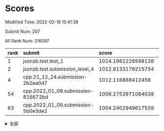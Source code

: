 # Scores

Modified Time: 2022-02-18 15:41:38

Submit Num: 207

All Rank Num: 216097

| rank |               submit               |       score        |       sigma        | pk_num |
| :--- | :--------------------------------- | :----------------- | :----------------- | :----- |
| 1    | jsonzb.test.test_1                 | 1014.1961228598126 | 0.8027646952192767 | 4173   |
| 2    | jsonzb.test.submission_level_4     | 1012.8133178215754 | 0.8234495077695921 | 4179   |
| 4    | cpp.21_12_24.submission-2b2ea0d7   | 1012.116888412458  | 0.792288607479989  | 4176   |
| 54   | cpp.2022_01_09.submission-816672bd | 1006.2753971084038 | 0.7211952011614553 | 4172   |
| 63   | cpp.2022_01_09.submission-5b0e3de2 | 1004.2402949617559 | 0.7214452506047383 | 4176   |


<details>
<summary>全部</summary>

| rank |                 submit                 |       score        |       sigma        | pk_num |
| :--- | :------------------------------------- | :----------------- | :----------------- | :----- |
| 1    | jsonzb.test.test_1                     | 1014.1961228598126 | 0.8027646952192767 | 4173   |
| 2    | jsonzb.test.submission_level_4         | 1012.8133178215754 | 0.8234495077695921 | 4179   |
| 3    | gobigger.level_3.submission_level_3_6  | 1012.5482141587308 | 0.7924363141594633 | 4174   |
| 4    | cpp.21_12_24.submission-2b2ea0d7       | 1012.116888412458  | 0.792288607479989  | 4176   |
| 5    | gobigger.level_3.submission_level_3_24 | 1011.6965295950674 | 0.7591667457285097 | 4171   |
| 6    | gobigger.level_3.submission_level_3_30 | 1011.6246652712584 | 0.7722130968837351 | 4175   |
| 7    | gobigger.level_3.submission_level_3_2  | 1011.4237498937946 | 0.7695209451445113 | 4176   |
| 8    | gobigger.level_3.submission_level_3_13 | 1011.3357247807777 | 0.7925941668366555 | 4172   |
| 9    | gobigger.level_3.submission_level_3_32 | 1011.3214823956317 | 0.7723475622872202 | 4175   |
| 10   | gobigger.level_3.submission_level_3_49 | 1011.2875138161558 | 0.7517247474543345 | 4175   |
| 11   | gobigger.level_3.submission_level_3_4  | 1011.0098214932549 | 0.779366540675189  | 4175   |
| 12   | gobigger.level_3.submission_level_3_48 | 1011.0012995163904 | 0.7967506556328282 | 4173   |
| 13   | gobigger.level_3.submission_level_3_27 | 1010.9791551987756 | 0.7691129327285199 | 4171   |
| 14   | gobigger.level_3.submission_level_3_29 | 1010.9751247785856 | 0.7559490448889341 | 4181   |
| 15   | gobigger.level_3.submission_level_3_15 | 1010.9356230507448 | 0.7812018246643129 | 4171   |
| 16   | gobigger.level_3.submission_level_3_41 | 1010.8926929647909 | 0.773338296865516  | 4181   |
| 17   | gobigger.level_3.submission_level_3_25 | 1010.8685199284249 | 0.7577347910899371 | 4177   |
| 18   | gobigger.level_3.submission_level_3_10 | 1010.7684514402881 | 0.7711986048912608 | 4178   |
| 19   | gobigger.level_3.submission_level_3_38 | 1010.699535292727  | 0.7769625642920098 | 4180   |
| 20   | gobigger.level_3.submission_level_3_11 | 1010.6544312823163 | 0.7634445679897308 | 4176   |
| 21   | gobigger.level_3.submission_level_3_8  | 1010.4806469623747 | 0.7649853666357599 | 4177   |
| 22   | gobigger.level_3.submission_level_3_40 | 1010.4517268018036 | 0.7788338221592751 | 4176   |
| 23   | gobigger.level_3.submission_level_3_37 | 1010.4316517986712 | 0.757451924343893  | 4176   |
| 24   | gobigger.level_3.submission_level_3_34 | 1010.4308751277429 | 0.7817999260300776 | 4175   |
| 25   | gobigger.level_3.submission_level_3_33 | 1010.3936357141669 | 0.7576482871793245 | 4169   |
| 26   | gobigger.level_3.submission_level_3_16 | 1010.3778312891535 | 0.7411115642259106 | 4178   |
| 27   | gobigger.level_3.submission_level_3_23 | 1010.3676856166113 | 0.764500522680769  | 4171   |
| 28   | gobigger.level_3.submission_level_3_7  | 1010.3332533534733 | 0.7605070733599537 | 4175   |
| 29   | gobigger.level_3.submission_level_3_0  | 1010.3250656331847 | 0.7707847895375229 | 4183   |
| 30   | gobigger.level_3.submission_level_3_20 | 1010.31183919951   | 0.7717126914783695 | 4176   |
| 31   | gobigger.level_3.submission_level_3_1  | 1010.2809973985279 | 0.7623089631706638 | 4176   |
| 32   | gobigger.level_3.submission_level_3_47 | 1010.2803061580671 | 0.7581318058736094 | 4177   |
| 33   | gobigger.level_3.submission_level_3_42 | 1010.2441174941778 | 0.7591530508408217 | 4178   |
| 34   | gobigger.level_3.submission_level_3_28 | 1010.2384181884794 | 0.7732750752995767 | 4175   |
| 35   | gobigger.level_3.submission_level_3_14 | 1010.1930021371517 | 0.7451770869633447 | 4176   |
| 36   | gobigger.level_3.submission_level_3_39 | 1010.0028438216683 | 0.7643824770959089 | 4177   |
| 37   | gobigger.level_3.submission_level_3_31 | 1009.9772274404048 | 0.7850441890120075 | 4178   |
| 38   | gobigger.level_3.submission_level_3_22 | 1009.9286212390002 | 0.745341460152742  | 4174   |
| 39   | gobigger.level_3.submission_level_3_36 | 1009.909851486184  | 0.7587926275272969 | 4180   |
| 40   | gobigger.level_3.submission_level_3_19 | 1009.8240878847247 | 0.7525800649240358 | 4173   |
| 41   | gobigger.level_3.submission_level_3_21 | 1009.7537643723313 | 0.76202079584077   | 4173   |
| 42   | gobigger.level_3.submission_level_3_43 | 1009.5918945128    | 0.7462442271207408 | 4171   |
| 43   | gobigger.level_3.submission_level_3_12 | 1009.5474410220392 | 0.7409850343878756 | 4175   |
| 44   | gobigger.level_3.submission_level_3_3  | 1009.4773593899992 | 0.7541689831837717 | 4176   |
| 45   | gobigger.level_3.submission_level_3_44 | 1009.354057826575  | 0.7593241850756706 | 4181   |
| 46   | gobigger.level_3.submission_level_3_35 | 1009.262637491927  | 0.744422889309595  | 4175   |
| 47   | gobigger.level_3.submission_level_3_17 | 1009.1447652142399 | 0.7389155155354653 | 4173   |
| 48   | gobigger.level_3.submission_level_3_5  | 1008.600172906614  | 0.742933587315931  | 4178   |
| 49   | gobigger.level_3.submission_level_3_45 | 1008.5931846871568 | 0.750064945415506  | 4177   |
| 50   | gobigger.level_3.submission_level_3_9  | 1008.5258988428757 | 0.7455372829750295 | 4179   |
| 51   | gobigger.level_3.submission_level_3_46 | 1008.1052931825989 | 0.7484981518408788 | 4174   |
| 52   | gobigger.level_3.submission_level_3_26 | 1008.0812911589812 | 0.7531538862198595 | 4176   |
| 53   | gobigger.level_3.submission_level_3_18 | 1008.0518522817646 | 0.7392736676202377 | 4176   |
| 54   | cpp.2022_01_09.submission-816672bd     | 1006.2753971084038 | 0.7211952011614553 | 4172   |
| 55   | gobigger.level_1.submission_level_1_29 | 1004.9014046474783 | 0.7246723841298117 | 4173   |
| 56   | gobigger.level_1.submission_level_1_40 | 1004.7006451376162 | 0.7333761882091092 | 4179   |
| 57   | gobigger.level_1.submission_level_1_28 | 1004.6868502596947 | 0.7197459035986823 | 4183   |
| 58   | gobigger.level_1.submission_level_1_32 | 1004.5971218858141 | 0.7136157056677941 | 4180   |
| 59   | gobigger.level_1.submission_level_1_49 | 1004.5712748276289 | 0.7260424938198381 | 4179   |
| 60   | gobigger.level_1.submission_level_1_33 | 1004.5628637633356 | 0.7353076215272613 | 4168   |
| 61   | gobigger.level_1.submission_level_1_27 | 1004.4840067500502 | 0.7181169163501209 | 4175   |
| 62   | gobigger.level_1.submission_level_1_11 | 1004.2739674652644 | 0.7214138183729565 | 4170   |
| 63   | cpp.2022_01_09.submission-5b0e3de2     | 1004.2402949617559 | 0.7214452506047383 | 4176   |
| 64   | gobigger.level_1.submission_level_1_13 | 1004.0691492459758 | 0.7314636094371261 | 4178   |
| 65   | gobigger.level_1.submission_level_1_43 | 1004.0617278343346 | 0.7214005013236545 | 4180   |
| 66   | gobigger.level_1.submission_level_1_45 | 1003.9842816899702 | 0.7172659575131354 | 4183   |
| 67   | gobigger.level_1.submission_level_1_12 | 1003.9647755081718 | 0.7287380652619531 | 4181   |
| 68   | gobigger.level_1.submission_level_1_20 | 1003.9014404804215 | 0.7165814819968963 | 4179   |
| 69   | gobigger.level_1.submission_level_1_35 | 1003.8088484124949 | 0.7167854821278838 | 4176   |
| 70   | gobigger.level_1.submission_level_1_10 | 1003.7357243648087 | 0.7298832593208272 | 4175   |
| 71   | gobigger.level_1.submission_level_1_5  | 1003.6761593878713 | 0.7153353205381647 | 4173   |
| 72   | gobigger.level_1.submission_level_1_21 | 1003.6475982580336 | 0.7148904684921084 | 4167   |
| 73   | gobigger.level_1.submission_level_1_8  | 1003.5922418223508 | 0.721760558188902  | 4177   |
| 74   | gobigger.level_1.submission_level_1_26 | 1003.5637111719326 | 0.7143802277856471 | 4173   |
| 75   | gobigger.level_1.submission_level_1_31 | 1003.4915912185991 | 0.7172957407515826 | 4175   |
| 76   | gobigger.level_1.submission_level_1_6  | 1003.484734453564  | 0.7075743692041644 | 4175   |
| 77   | gobigger.level_1.submission_level_1_36 | 1003.4460636623828 | 0.7128046303783958 | 4174   |
| 78   | gobigger.level_1.submission_level_1_37 | 1003.3926568400271 | 0.7107105110390763 | 4176   |
| 79   | gobigger.level_1.submission_level_1_3  | 1003.3585697285566 | 0.7159225220749398 | 4174   |
| 80   | gobigger.level_1.submission_level_1_1  | 1003.3362806446056 | 0.7327580907979799 | 4174   |
| 81   | gobigger.level_1.submission_level_1_22 | 1003.3353294722428 | 0.7166887013412855 | 4179   |
| 82   | gobigger.level_1.submission_level_1_15 | 1003.330492203888  | 0.7088966730603332 | 4176   |
| 83   | gobigger.level_1.submission_level_1_16 | 1003.2786206087408 | 0.719890000784386  | 4180   |
| 84   | gobigger.level_1.submission_level_1_18 | 1003.2701278689166 | 0.7180122511058945 | 4177   |
| 85   | gobigger.level_1.submission_level_1_46 | 1003.244457506687  | 0.727253229121527  | 4177   |
| 86   | gobigger.level_1.submission_level_1_44 | 1003.1787297222368 | 0.7111240574100233 | 4179   |
| 87   | gobigger.level_1.submission_level_1_2  | 1003.0377351366337 | 0.7183836634409053 | 4173   |
| 88   | gobigger.level_1.submission_level_1_4  | 1003.0004468623393 | 0.711966115868786  | 4181   |
| 89   | gobigger.level_1.submission_level_1_14 | 1002.9709498622277 | 0.7215242731869131 | 4177   |
| 90   | gobigger.level_1.submission_level_1_39 | 1002.9571221666091 | 0.7250425949239875 | 4173   |
| 91   | gobigger.level_1.submission_level_1_0  | 1002.8624202448259 | 0.7223144979573016 | 4172   |
| 92   | gobigger.level_1.submission_level_1_30 | 1002.8381002421364 | 0.733022554211237  | 4177   |
| 93   | gobigger.level_1.submission_level_1_9  | 1002.7684940694238 | 0.7152480680212157 | 4175   |
| 94   | gobigger.level_1.submission_level_1_25 | 1002.749747577161  | 0.7113711429495568 | 4177   |
| 95   | gobigger.level_1.submission_level_1_23 | 1002.7302482135071 | 0.7183159182560774 | 4178   |
| 96   | gobigger.level_1.submission_level_1_34 | 1002.6939478539246 | 0.7146091052060047 | 4176   |
| 97   | gobigger.level_1.submission_level_1_47 | 1002.6775056556588 | 0.7224939061635975 | 4177   |
| 98   | gobigger.level_1.submission_level_1_7  | 1002.5697738467081 | 0.7206495190751663 | 4179   |
| 99   | gobigger.level_1.submission_level_1_48 | 1002.4377711181754 | 0.7188971230959571 | 4175   |
| 100  | gobigger.level_1.submission_level_1_24 | 1002.4228943000619 | 0.715780541993371  | 4174   |
| 101  | gobigger.level_1.submission_level_1_41 | 1002.3450806060725 | 0.7190286687997288 | 4176   |
| 102  | gobigger.level_1.submission_level_1_19 | 1002.1275632215812 | 0.7040847578955783 | 4179   |
| 103  | gobigger.level_1.submission_level_1_42 | 1002.0750396978002 | 0.7150978768863279 | 4178   |
| 104  | gobigger.level_1.submission_level_1_17 | 1001.8128940217471 | 0.7185894719108584 | 4178   |
| 105  | gobigger.level_1.submission_level_1_38 | 1001.4623669083064 | 0.7036075169904091 | 4168   |
| 106  | gobigger.random.submission_random_20   | 997.1174221081739  | 0.7045360018936846 | 4176   |
| 107  | gobigger.random.submission_random_2    | 997.0467029704953  | 0.7008361730748287 | 4177   |
| 108  | gobigger.random.submission_random_9    | 996.9256659804579  | 0.716059950073597  | 4173   |
| 109  | gobigger.random.submission_random_4    | 996.8907102883178  | 0.708233168653346  | 4176   |
| 110  | gobigger.random.submission_random_29   | 996.7152930272565  | 0.7146620008468326 | 4173   |
| 111  | gobigger.random.submission_random_22   | 996.6898504179399  | 0.7099269278069886 | 4173   |
| 112  | gobigger.random.submission_random_14   | 996.6522919855886  | 0.7081480650883412 | 4179   |
| 113  | gobigger.random.submission_random_26   | 996.6449919076913  | 0.7127029779013239 | 4172   |
| 114  | gobigger.random.submission_random_1    | 996.5699183215025  | 0.7180314244966155 | 4176   |
| 115  | gobigger.random.submission_random_12   | 996.5034983354532  | 0.7102288212677426 | 4169   |
| 116  | gobigger.random.submission_random_40   | 996.288171070102   | 0.7076885368860987 | 4172   |
| 117  | gobigger.random.submission_random_37   | 996.267984425015   | 0.7259044273377279 | 4174   |
| 118  | gobigger.random.submission_random_8    | 996.1004958871515  | 0.7199480421522721 | 4178   |
| 119  | gobigger.random.submission_random_48   | 996.0771336315538  | 0.7144796137025184 | 4173   |
| 120  | gobigger.random.submission_random_16   | 996.0431412191818  | 0.7221984646295496 | 4182   |
| 121  | gobigger.random.submission_random_24   | 995.9265847520584  | 0.700180939665398  | 4180   |
| 122  | gobigger.random.submission_random_32   | 995.9100036586807  | 0.7108230341012418 | 4180   |
| 123  | gobigger.random.submission_random_42   | 995.8946233229572  | 0.7198688448073003 | 4172   |
| 124  | gobigger.random.submission_random_47   | 995.8673658583091  | 0.7034295348513391 | 4179   |
| 125  | gobigger.random.submission_random_21   | 995.8140881461889  | 0.7084381649759495 | 4174   |
| 126  | gobigger.random.submission_random_35   | 995.7875650228265  | 0.6968006567532373 | 4174   |
| 127  | gobigger.random.submission_random_46   | 995.7865445278431  | 0.725202931505072  | 4179   |
| 128  | gobigger.random.submission_random_10   | 995.7763315669185  | 0.7123278500913547 | 4179   |
| 129  | gobigger.random.submission_random_45   | 995.7664698707688  | 0.7188188303659117 | 4174   |
| 130  | gobigger.random.submission_random_33   | 995.7171030832052  | 0.731661622699125  | 4174   |
| 131  | gobigger.random.submission_random_41   | 995.7100515266181  | 0.7177995475439327 | 4176   |
| 132  | gobigger.random.submission_random_3    | 995.6907612483459  | 0.7197071338301081 | 4178   |
| 133  | gobigger.random.submission_random_43   | 995.6898779011128  | 0.7106384192919181 | 4173   |
| 134  | gobigger.random.submission_random_0    | 995.6199864118089  | 0.7178160971358312 | 4178   |
| 135  | gobigger.random.submission_random_28   | 995.6126526254001  | 0.6987921981099962 | 4176   |
| 136  | gobigger.random.submission_random_7    | 995.6012100551509  | 0.7076097384684563 | 4183   |
| 137  | gobigger.random.submission_random_34   | 995.5425309519022  | 0.727406807803128  | 4171   |
| 138  | gobigger.random.submission_random_23   | 995.4483630513444  | 0.7045092691372222 | 4174   |
| 139  | gobigger.random.submission_random_44   | 995.4289729814907  | 0.7070170952723064 | 4175   |
| 140  | gobigger.random.submission_random_19   | 995.3888713130024  | 0.7141026224666239 | 4179   |
| 141  | gobigger.random.submission_random_25   | 995.3861447084836  | 0.7272176521731936 | 4176   |
| 142  | gobigger.random.submission_random_5    | 995.3814183554791  | 0.7190705255439075 | 4176   |
| 143  | gobigger.random.submission_random_18   | 995.3544902145995  | 0.7104064169787195 | 4177   |
| 144  | gobigger.random.submission_random_30   | 995.3481761137161  | 0.717522843206953  | 4176   |
| 145  | gobigger.random.submission_random_27   | 995.3434785531979  | 0.7144439187740932 | 4176   |
| 146  | gobigger.random.submission_random_31   | 995.244266910412   | 0.7089352308073911 | 4174   |
| 147  | gobigger.random.submission_random_15   | 995.2189050617934  | 0.7234440099011495 | 4177   |
| 148  | gobigger.random.submission_random_6    | 995.1822432835492  | 0.7324408929792051 | 4174   |
| 149  | gobigger.random.submission_random_49   | 995.1400745834544  | 0.712934855654412  | 4179   |
| 150  | gobigger.random.submission_random_38   | 995.1025923176428  | 0.722288201140523  | 4173   |
| 151  | gobigger.random.submission_random_17   | 995.0986516912385  | 0.7162843122675674 | 4178   |
| 152  | gobigger.random.submission_random_13   | 995.0874674418719  | 0.7107655916785708 | 4176   |
| 153  | gobigger.random.submission_random_36   | 995.0052917902025  | 0.7057740839397467 | 4178   |
| 154  | gobigger.random.submission_random_39   | 994.8215682751254  | 0.7143384499205507 | 4176   |
| 155  | gobigger.random.submission_random_11   | 994.2118648799377  | 0.7220557708317354 | 4174   |
| 156  | gobigger.level_2.submission_level_2_13 | 993.9216596980535  | 0.7276486265788982 | 4174   |
| 157  | gobigger.level_2.submission_level_2_25 | 993.2976401084658  | 0.7324921243011283 | 4174   |
| 158  | gobigger.level_2.submission_level_2_29 | 993.1972896256793  | 0.7442401752347862 | 4172   |
| 159  | gobigger.level_2.submission_level_2_40 | 993.1014381315105  | 0.7540404457577116 | 4175   |
| 160  | gobigger.level_2.submission_level_2_47 | 993.070242351864   | 0.7252066305369184 | 4172   |
| 161  | gobigger.level_2.submission_level_2_18 | 992.9336769708481  | 0.7426927942210505 | 4173   |
| 162  | gobigger.level_2.submission_level_2_19 | 992.7978164689937  | 0.7427693354263061 | 4177   |
| 163  | gobigger.level_2.submission_level_2_12 | 992.7581680445705  | 0.7245821173409576 | 4172   |
| 164  | gobigger.level_2.submission_level_2_3  | 992.662948470037   | 0.7384911878299347 | 4175   |
| 165  | gobigger.level_2.submission_level_2_48 | 992.6507294009522  | 0.7381878072053789 | 4175   |
| 166  | gobigger.level_2.submission_level_2_37 | 992.4590920600458  | 0.7449912593518819 | 4175   |
| 167  | gobigger.level_2.submission_level_2_16 | 992.3722531119143  | 0.7596143629814693 | 4178   |
| 168  | gobigger.level_2.submission_level_2_30 | 992.3476160320097  | 0.7531912948922574 | 4178   |
| 169  | gobigger.level_2.submission_level_2_31 | 992.3475666871013  | 0.7531599826788559 | 4175   |
| 170  | gobigger.level_2.submission_level_2_10 | 992.3435343196365  | 0.7484443264302788 | 4182   |
| 171  | gobigger.level_2.submission_level_2_46 | 992.3390087240015  | 0.7597367902098636 | 4176   |
| 172  | gobigger.level_2.submission_level_2_42 | 992.3296511897489  | 0.7303267195142034 | 4180   |
| 173  | gobigger.level_2.submission_level_2_4  | 992.3085114359842  | 0.7660017864875571 | 4176   |
| 174  | gobigger.level_2.submission_level_2_14 | 992.2061648049051  | 0.7262848699885532 | 4174   |
| 175  | gobigger.level_2.submission_level_2_21 | 992.1622702850558  | 0.7578966154573675 | 4175   |
| 176  | gobigger.level_2.submission_level_2_26 | 992.1425225065464  | 0.7324067586595246 | 4175   |
| 177  | gobigger.level_2.submission_level_2_0  | 992.1019923541337  | 0.7532121329495497 | 4174   |
| 178  | gobigger.level_2.submission_level_2_15 | 992.0794183627036  | 0.7527452492960301 | 4176   |
| 179  | gobigger.level_2.submission_level_2_35 | 992.0670287794593  | 0.7516531370056557 | 4176   |
| 180  | gobigger.level_2.submission_level_2_24 | 991.976898310825   | 0.7582728733726501 | 4173   |
| 181  | gobigger.level_2.submission_level_2_43 | 991.9605001287113  | 0.7560369619229717 | 4173   |
| 182  | gobigger.level_2.submission_level_2_7  | 991.8140968886798  | 0.7273787314454446 | 4171   |
| 183  | gobigger.level_2.submission_level_2_36 | 991.7291560462731  | 0.7453636672463784 | 4178   |
| 184  | gobigger.level_2.submission_level_2_6  | 991.7166817576648  | 0.733243796516468  | 4179   |
| 185  | gobigger.level_2.submission_level_2_34 | 991.6869849143573  | 0.7459675134041374 | 4176   |
| 186  | gobigger.level_2.submission_level_2_28 | 991.6736707455743  | 0.7732474537375424 | 4175   |
| 187  | gobigger.level_2.submission_level_2_2  | 991.6553053134265  | 0.7524963942180664 | 4174   |
| 188  | gobigger.level_2.submission_level_2_17 | 991.6414654401243  | 0.7298212113113408 | 4169   |
| 189  | gobigger.level_2.submission_level_2_32 | 991.5802371274475  | 0.7468931257578274 | 4176   |
| 190  | gobigger.level_2.submission_level_2_11 | 991.5528387894768  | 0.7517284983856608 | 4177   |
| 191  | gobigger.level_2.submission_level_2_27 | 991.5383557932253  | 0.7474070653560049 | 4177   |
| 192  | gobigger.level_2.submission_level_2_9  | 991.533195087264   | 0.7486783854074082 | 4178   |
| 193  | gobigger.level_2.submission_level_2_1  | 991.526807580086   | 0.7567809099577615 | 4176   |
| 194  | gobigger.level_2.submission_level_2_39 | 991.4894328022435  | 0.7593929320910047 | 4176   |
| 195  | gobigger.level_2.submission_level_2_5  | 991.4891634995699  | 0.7532233913901113 | 4178   |
| 196  | gobigger.level_2.submission_level_2_45 | 991.2670763881924  | 0.7552246771266706 | 4179   |
| 197  | gobigger.level_2.submission_level_2_33 | 990.9128623623674  | 0.7569844394957091 | 4178   |
| 198  | gobigger.level_2.submission_level_2_22 | 990.9026672557998  | 0.7447809931387105 | 4175   |
| 199  | gobigger.level_2.submission_level_2_23 | 990.8630796968675  | 0.7539792217449582 | 4176   |
| 200  | gobigger.level_2.submission_level_2_38 | 990.8228741788612  | 0.7434001784000941 | 4176   |
| 201  | gobigger.level_2.submission_level_2_20 | 990.5921121400631  | 0.7639181072883191 | 4170   |
| 202  | gobigger.level_2.submission_level_2_8  | 990.5674636955337  | 0.7698250181442544 | 4178   |
| 203  | gobigger.level_2.submission_level_2_49 | 990.5383093817119  | 0.7596378422968354 | 4181   |
| 204  | gobigger.level_2.submission_level_2_41 | 990.4377623637835  | 0.7653376224306807 | 4177   |
| 205  | gobigger.level_2.submission_level_2_44 | 990.3002128395646  | 0.7708065761428021 | 4174   |
| 206  | gobigger.none.submission_none_1        | 978.0691640108271  | 1.2593509926296897 | 4180   |
| 207  | gobigger.none.submission_none_0        | 975.6018640373529  | 1.4547416097544668 | 4172   |

</details>